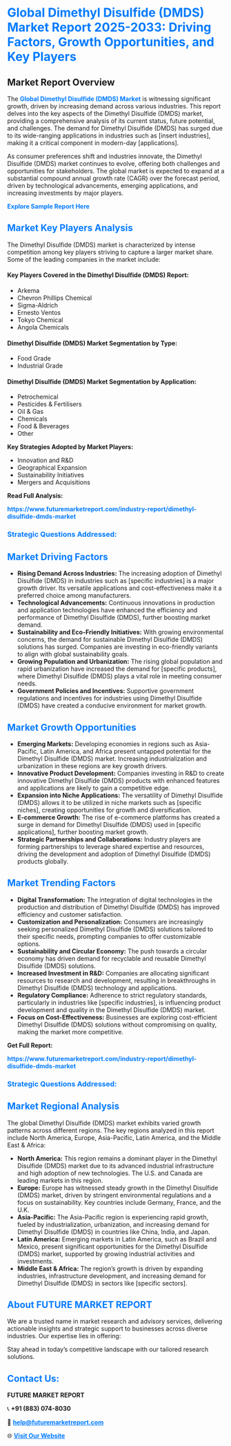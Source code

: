 <h1 style="color: #007BFF;">Global Dimethyl Disulfide (DMDS) Market Report 2025-2033: Driving Factors, Growth Opportunities, and Key Players</h1>

<section id="overview">
<h2>Market Report Overview</h2>
<p>The <a href="https://www.futuremarketreport.com/industry-report/dimethyl-disulfide-dmds-market" style="color: #007BFF; text-decoration: none;"><strong>Global Dimethyl Disulfide (DMDS) Market</strong></a> is witnessing significant growth, driven by increasing demand across various industries. This report delves into the key aspects of the Dimethyl Disulfide (DMDS) market, providing a comprehensive analysis of its current status, future potential, and challenges. The demand for Dimethyl Disulfide (DMDS) has surged due to its wide-ranging applications in industries such as [insert industries], making it a critical component in modern-day [applications].</p>
<p>As consumer preferences shift and industries innovate, the Dimethyl Disulfide (DMDS) market continues to evolve, offering both challenges and opportunities for stakeholders. The global market is expected to expand at a substantial compound annual growth rate (CAGR) over the forecast period, driven by technological advancements, emerging applications, and increasing investments by major players.</p>
</section>

<section id="overview">
<p><a href="https://www.futuremarketreport.com/request-sample/reportId=59526" style="color: #007BFF; text-decoration: none;"><strong>Explore Sample Report Here</strong></a></p>
</section>

<section id="key-players">
<h2 style="color: #007BFF;">Market Key Players Analysis</h2>
<p>The Dimethyl Disulfide (DMDS) market is characterized by intense competition among key players striving to capture a larger market share. Some of the leading companies in the market include:</p>
<h4>Key Players Covered in the Dimethyl Disulfide (DMDS) Report:</h4>
<ul><li>Arkema</li><li>Chevron Phillips Chemical</li><li>Sigma-Aldrich</li><li>Ernesto Ventos</li><li>Tokyo Chemical</li><li>Angola Chemicals</li></ul>
<h4>Dimethyl Disulfide (DMDS) Market Segmentation by Type:</h4>
<ul><li>Food Grade</li><li>Industrial Grade</li></ul>

<h4>Dimethyl Disulfide (DMDS) Market Segmentation by Application:</h4>
<ul><li>Petrochemical</li><li>Pesticides &amp; Fertilisers</li><li>Oil &amp; Gas</li><li>Chemicals</li><li>Food &amp; Beverages</li><li>Other</li></ul>
<p><strong>Key Strategies Adopted by Market Players:</strong></p>
<ul>
<li>Innovation and R&D</li>
<li>Geographical Expansion</li>
<li>Sustainability Initiatives</li>
<li>Mergers and Acquisitions</li>
</ul>
</section>

<section>
<p><strong>Read Full Analysis: </strong></p><a href="https://www.futuremarketreport.com/industry-report/dimethyl-disulfide-dmds-market" style="color: #007BFF; text-decoration: none;"><strong>https://www.futuremarketreport.com/industry-report/dimethyl-disulfide-dmds-market</strong></a>
<h3 style="color: #007BFF;">Strategic Questions Addressed:</h3>
</section>

<section id="driving-factors">
<h2 style="color: #007BFF;">Market Driving Factors</h2>
<ul>
<li><strong>Rising Demand Across Industries:</strong> The increasing adoption of Dimethyl Disulfide (DMDS) in industries such as [specific industries] is a major growth driver. Its versatile applications and cost-effectiveness make it a preferred choice among manufacturers.</li>
<li><strong>Technological Advancements:</strong> Continuous innovations in production and application technologies have enhanced the efficiency and performance of Dimethyl Disulfide (DMDS), further boosting market demand.</li>
<li><strong>Sustainability and Eco-Friendly Initiatives:</strong> With growing environmental concerns, the demand for sustainable Dimethyl Disulfide (DMDS) solutions has surged. Companies are investing in eco-friendly variants to align with global sustainability goals.</li>
<li><strong>Growing Population and Urbanization:</strong> The rising global population and rapid urbanization have increased the demand for [specific products], where Dimethyl Disulfide (DMDS) plays a vital role in meeting consumer needs.</li>
<li><strong>Government Policies and Incentives:</strong> Supportive government regulations and incentives for industries using Dimethyl Disulfide (DMDS) have created a conducive environment for market growth.</li>
</ul>
</section>

<section id="growth-opportunities">
<h2 style="color: #007BFF;">Market Growth Opportunities</h2>
<ul>
<li><strong>Emerging Markets:</strong> Developing economies in regions such as Asia-Pacific, Latin America, and Africa present untapped potential for the Dimethyl Disulfide (DMDS) market. Increasing industrialization and urbanization in these regions are key growth drivers.</li>
<li><strong>Innovative Product Development:</strong> Companies investing in R&D to create innovative Dimethyl Disulfide (DMDS) products with enhanced features and applications are likely to gain a competitive edge.</li>
<li><strong>Expansion into Niche Applications:</strong> The versatility of Dimethyl Disulfide (DMDS) allows it to be utilized in niche markets such as [specific niches], creating opportunities for growth and diversification.</li>
<li><strong>E-commerce Growth:</strong> The rise of e-commerce platforms has created a surge in demand for Dimethyl Disulfide (DMDS) used in [specific applications], further boosting market growth.</li>
<li><strong>Strategic Partnerships and Collaborations:</strong> Industry players are forming partnerships to leverage shared expertise and resources, driving the development and adoption of Dimethyl Disulfide (DMDS) products globally.</li>
</ul>
</section>

<section id="trending-factors">
<h2 style="color: #007BFF;">Market Trending Factors</h2>
<ul>
<li><strong>Digital Transformation:</strong> The integration of digital technologies in the production and distribution of Dimethyl Disulfide (DMDS) has improved efficiency and customer satisfaction.</li>
<li><strong>Customization and Personalization:</strong> Consumers are increasingly seeking personalized Dimethyl Disulfide (DMDS) solutions tailored to their specific needs, prompting companies to offer customizable options.</li>
<li><strong>Sustainability and Circular Economy:</strong> The push towards a circular economy has driven demand for recyclable and reusable Dimethyl Disulfide (DMDS) solutions.</li>
<li><strong>Increased Investment in R&D:</strong> Companies are allocating significant resources to research and development, resulting in breakthroughs in Dimethyl Disulfide (DMDS) technology and applications.</li>
<li><strong>Regulatory Compliance:</strong> Adherence to strict regulatory standards, particularly in industries like [specific industries], is influencing product development and quality in the Dimethyl Disulfide (DMDS) market.</li>
<li><strong>Focus on Cost-Effectiveness:</strong> Businesses are exploring cost-efficient Dimethyl Disulfide (DMDS) solutions without compromising on quality, making the market more competitive.</li>
</ul>
</section>

<section>
<p><strong>Get Full Report: </strong></p><a href="https://www.futuremarketreport.com/industry-report/dimethyl-disulfide-dmds-market" style="color: #007BFF; text-decoration: none;"><strong>https://www.futuremarketreport.com/industry-report/dimethyl-disulfide-dmds-market</strong></a>
<h3 style="color: #007BFF;">Strategic Questions Addressed:</h3>
</section>


<section id="regional-analysis">
<h2 style="color: #007BFF;">Market Regional Analysis</h2>
<p>The global Dimethyl Disulfide (DMDS) market exhibits varied growth patterns across different regions. The key regions analyzed in this report include North America, Europe, Asia-Pacific, Latin America, and the Middle East & Africa:</p>
<ul>
<li><strong>North America:</strong> This region remains a dominant player in the Dimethyl Disulfide (DMDS) market due to its advanced industrial infrastructure and high adoption of new technologies. The U.S. and Canada are leading markets in this region.</li>
<li><strong>Europe:</strong> Europe has witnessed steady growth in the Dimethyl Disulfide (DMDS) market, driven by stringent environmental regulations and a focus on sustainability. Key countries include Germany, France, and the U.K.</li>
<li><strong>Asia-Pacific:</strong> The Asia-Pacific region is experiencing rapid growth, fueled by industrialization, urbanization, and increasing demand for Dimethyl Disulfide (DMDS) in countries like China, India, and Japan.</li>
<li><strong>Latin America:</strong> Emerging markets in Latin America, such as Brazil and Mexico, present significant opportunities for the Dimethyl Disulfide (DMDS) market, supported by growing industrial activities and investments.</li>
<li><strong>Middle East & Africa:</strong> The region’s growth is driven by expanding industries, infrastructure development, and increasing demand for Dimethyl Disulfide (DMDS) in sectors like [specific sectors].</li>
</ul>
</section>

<footer>
<h2 style="color: #007BFF;">About FUTURE MARKET REPORT</h2>
<p>We are a trusted name in market research and advisory services, delivering actionable insights and strategic support to businesses across diverse industries. Our expertise lies in offering:</p>

<p>Stay ahead in today’s competitive landscape with our tailored research solutions.</p>

<h2 style="color: #007BFF;">Contact Us:</h2>
<p><strong>FUTURE MARKET REPORT</strong></p>
<p>📞 <strong>+91 (883) 074-8030</strong></p>
<p>📧 <strong><a href="mailto:help@futuremarketreport.com" style="color: #007BFF;">help@futuremarketreport.com</a></strong></p>
<p>🌐 <strong><a href="https://www.futuremarketreport.com/" style="color: #007BFF;">Visit Our Website</a></strong></p>
</footer>